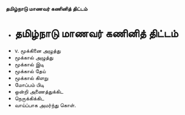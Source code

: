 **தமிழ்நாடு மாணவர் கணினித் திட்டம்**
- # தமிழ்நாடு மாணவர் கணினித் திட்டம்
- v. மூக்கினை அழுத்து
- மூக்கால் அழுத்து
- மூக்கால் இடி
- மூக்கால் தேய்
- மூக்கால் கிளறு
- மோப்பம் பிடி
- ஒன்றி அணைத்துக்கிட
- நெருக்கிக்கிட
- வாய்ப்பாக அமர்ந்து கொள்.


